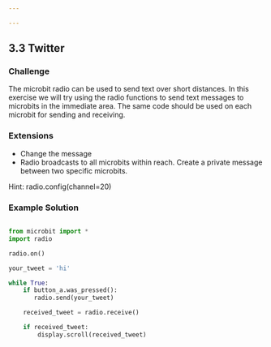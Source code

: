 ```yaml
---

---
```

## 3.3 Twitter

### Challenge

The microbit radio can be used to send text over short distances. In this exercise we will try using
the radio functions to send text messages to microbits in the immediate area. The same code should be
used on each microbit for sending and receiving.


### Extensions

* Change the message
* Radio broadcasts to all microbits within reach. Create a private message between two specific microbits.

Hint: radio.config(channel=20)


### Example Solution

```python

from microbit import *
import radio

radio.on()

your_tweet = 'hi'

while True:
    if button_a.was_pressed():
	   radio.send(your_tweet)

    received_tweet = radio.receive()

    if received_tweet:
        display.scroll(received_tweet)

```
